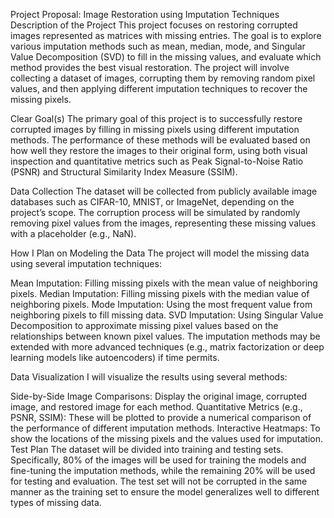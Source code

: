 Project Proposal: Image Restoration using Imputation Techniques
Description of the Project
This project focuses on restoring corrupted images represented as matrices with missing entries. The goal is to explore various imputation methods such as mean, median, mode, and Singular Value Decomposition (SVD) to fill in the missing values, and evaluate which method provides the best visual restoration. The project will involve collecting a dataset of images, corrupting them by removing random pixel values, and then applying different imputation techniques to recover the missing pixels.

Clear Goal(s)
The primary goal of this project is to successfully restore corrupted images by filling in missing pixels using different imputation methods. The performance of these methods will be evaluated based on how well they restore the images to their original form, using both visual inspection and quantitative metrics such as Peak Signal-to-Noise Ratio (PSNR) and Structural Similarity Index Measure (SSIM).

Data Collection
The dataset will be collected from publicly available image databases such as CIFAR-10, MNIST, or ImageNet, depending on the project’s scope. The corruption process will be simulated by randomly removing pixel values from the images, representing these missing values with a placeholder (e.g., NaN).

How I Plan on Modeling the Data
The project will model the missing data using several imputation techniques:

Mean Imputation: Filling missing pixels with the mean value of neighboring pixels.
Median Imputation: Filling missing pixels with the median value of neighboring pixels.
Mode Imputation: Using the most frequent value from neighboring pixels to fill missing data.
SVD Imputation: Using Singular Value Decomposition to approximate missing pixel values based on the relationships between known pixel values.
The imputation methods may be extended with more advanced techniques (e.g., matrix factorization or deep learning models like autoencoders) if time permits.

Data Visualization
I will visualize the results using several methods:

Side-by-Side Image Comparisons: Display the original image, corrupted image, and restored image for each method.
Quantitative Metrics (e.g., PSNR, SSIM): These will be plotted to provide a numerical comparison of the performance of different imputation methods.
Interactive Heatmaps: To show the locations of the missing pixels and the values used for imputation.
Test Plan
The dataset will be divided into training and testing sets. Specifically, 80% of the images will be used for training the models and fine-tuning the imputation methods, while the remaining 20% will be used for testing and evaluation. The test set will not be corrupted in the same manner as the training set to ensure the model generalizes well to different types of missing data.

